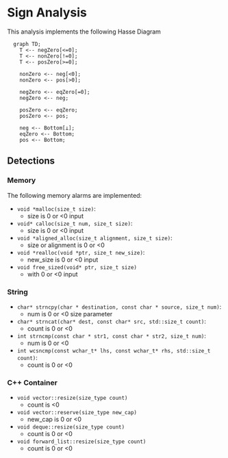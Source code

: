 # Sign Analysis

This analysis implements the following Hasse Diagram

```mermaid
  graph TD;
    T <-- negZero[<=0];
    T <-- nonZero[!=0];
    T <-- posZero[>=0];

    nonZero <-- neg[<0];
    nonZero <-- pos[>0];

    negZero <-- eqZero[=0];
    negZero <-- neg;

    posZero <-- eqZero;
    posZero <-- pos;

    neg <-- Bottom[⊥];
    eqZero <-- Bottom;
    pos <-- Bottom;
```

## Detections
### Memory
The following memory alarms are implemented:
- ```void *malloc(size_t size)```:
  - size is 0 or <0 input
- ```void* calloc(size_t num, size_t size)```:
  - size is 0 or <0 input
- ```void *aligned_alloc(size_t alignment, size_t size)```:
  - size or alignment is 0 or <0
- ```void *realloc(void *ptr, size_t new_size)```:
  - new_size is 0 or <0 input
- ```void free_sized(void* ptr, size_t size)```
  - with 0 or <0 input

### String
- ```char* strncpy(char * destination, const char * source, size_t num)```:
  - num is 0 or <0 size parameter
- ```char* strncat(char* dest, const char* src, std::size_t count)```:
  - count is 0 or <0
- ```int strncmp(const char * str1, const char * str2, size_t num)```:
  - num is 0 or <0
- ```int wcsncmp(const wchar_t* lhs, const wchar_t* rhs, std::size_t count)```:
  - count is 0 or <0

### C++ Container
- ```void vector::resize(size_type count)```
  - count is <0
- ```void vector::reserve(size_type new_cap)```
  - new_cap is 0 or <0
- ```void deque::resize(size_type count)```
  - count is 0 or <0
- ```void forward_list::resize(size_type count)```
  - count is 0 or <0 
